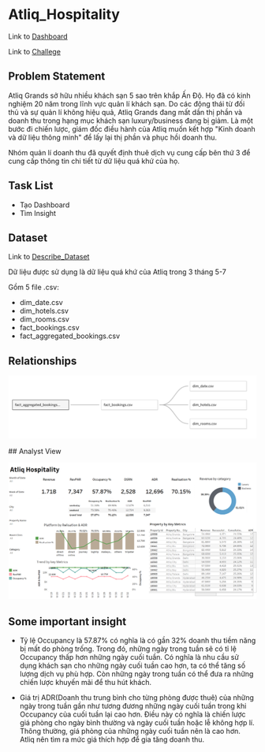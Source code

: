 # Atliq_Hospitality
Link to [Dashboard](https://public.tableau.com/app/profile/y.nguyen4450/viz/Atliq_Hospitality_16877501089680/Dashboard1?publish=yes)

Link to [Challege](https://codebasics.io/challenge/codebasics-resume-project-challenge)

## Problem Statement
Atliq Grands sở hữu nhiều khách sạn 5 sao trên khắp Ấn Độ. Họ đã có kinh nghiệm 20 năm trong lĩnh vực quản lí khách sạn. Do các động thái từ đối thủ và sự quản lí không hiệu quả, Atliq Grands đang mất dần thị phần và doanh thu trong hạng mục khách sạn luxury/business đang bị giảm. Là một bước đi chiến lược, giám đốc điều hành của Atliq muốn kết hợp "Kinh doanh và dữ liệu thông minh" để lấy lại thị phần và phục hồi doanh thu.

Nhóm quản lí doanh thu đã quyết định thuê dịch vụ cung cấp bên thứ 3 để cung cấp thông tin chi tiết từ dữ liệu quá khứ của họ.

## Task List
- Tạo Dashboard
- Tìm Insight


## Dataset
Link to [Describe_Dataset](https://github.com/ynguyenntc/Atliq_Hospitality/blob/6b0c898ce8e48eb9e5c12a5ed9c34d961ef3da1c/Input%20Files/meta_data_hospitality.txt)

Dữ liệu được sử dụng là dữ liệu quá khứ của Atliq trong 3 tháng 5-7

Gồm 5 file .csv:
- dim_date.csv
- dim_hotels.csv
- dim_rooms.csv
- fact_bookings.csv
- fact_aggregated_bookings.csv

## Relationships
<p align="center">
    <img src='Source/Relationships_dataset.png' width="600">
</p>
## Analyst View
<p align="center">
    <img src='Source/Dashboard_Atliq.png' width="600">
</p>

## Some important insight
- Tỷ lệ Occupancy là  57.87% có nghĩa là có gần 32% doanh thu tiềm năng bị mất do phòng trống. Trong đó, những ngày trong tuần sẽ có tỉ lệ Occupancy thấp hơn những ngày cuối tuần. Có nghĩa là nhu cầu sử dụng khách sạn cho những ngày cuối tuần cao hơn, ta có thể tăng số lượng dịch vụ phù hợp. Còn những ngày trong tuần có thể đưa ra những chiến lược khuyến mãi để thu hút khách.

- Giá trị ADR(Doanh thu trung bình cho từng phòng được thuê) của những ngày trong tuần gần như tương đương những ngày cuối tuần trong khi Occupancy của cuối tuần lại cao hơn. Điều này có nghĩa là chiến lược giá phòng cho ngày bình thường và ngày cuối tuần hoặc lễ không hợp lí. Thông thường, giá phòng của những ngày cuối tuần nên là cao hơn.  Atliq nên tìm ra mức giá thích hợp để gia tăng doanh thu.